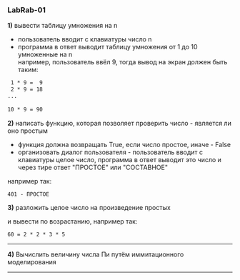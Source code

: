 ### LabRab-01  

**1)** вывести таблицу умножения на n
- пользователь вводит с клавиатуры число n  
- программа в ответ выводит таблицу умножения от 1 до 10 умноженные на n  
например, пользователь ввёл 9, тогда вывод на экран должен быть таким:  

```txt
 1 * 9 =  9  
 2 * 9 = 18  
...   
 
10 * 9 = 90  
```
 
**2)** написать функцию, которая позволяет проверить число - является ли оно простым  
- функция должна возвращать True, если число простое, иначе - False  
- организовать диалог пользователя - пользователь вводит с клавиатуры целое число, программа в ответ выводит это число и через тире ответ "ПРОСТОЕ" или "СОСТАВНОЕ"  

например так:  

`401 - ПРОСТОЕ`  

**3)** разложить целое число на произведение простых  

и вывести по возрастанию, например так:  

`60 = 2 * 2 * 3 * 5`  

---  

**4)**  Вычислить величину числа Пи путём иммитационного моделирования  

---  
